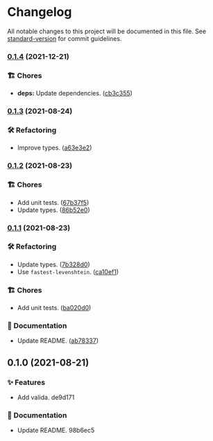 # Changelog

All notable changes to this project will be documented in this file. See [standard-version](https://github.com/conventional-changelog/standard-version) for commit guidelines.

### [0.1.4](https://github.com/darkobits/valida/compare/v0.1.3...v0.1.4) (2021-12-21)


### 🏗 Chores

* **deps:** Update dependencies. ([cb3c355](https://github.com/darkobits/valida/commit/cb3c3553d272ba7f43945db85f0b06e7b8763aef))

### [0.1.3](https://github.com/darkobits/valida/compare/v0.1.2...v0.1.3) (2021-08-24)


### 🛠 Refactoring

* Improve types. ([a63e3e2](https://github.com/darkobits/valida/commit/a63e3e28423d4f8cae68ca2872bb3f3033191bed))

### [0.1.2](https://github.com/darkobits/valida/compare/v0.1.1...v0.1.2) (2021-08-23)


### 🏗 Chores

* Add unit tests. ([67b37f5](https://github.com/darkobits/valida/commit/67b37f554a3b7f5fa6f7949b3072638cd92022f1))
* Update types. ([86b52e0](https://github.com/darkobits/valida/commit/86b52e051d0d89ae27ae7105dbe7e4536f0c5a9b))

### [0.1.1](https://github.com/darkobits/valida/compare/v0.1.0...v0.1.1) (2021-08-23)


### 🛠 Refactoring

* Update types. ([7b328d0](https://github.com/darkobits/valida/commit/7b328d09abc3c10a57854a8cb964cf389601f713))
* Use `fastest-levenshtein`. ([ca10ef1](https://github.com/darkobits/valida/commit/ca10ef130f7b1168e754eb6a6927b7044d670a16))


### 🏗 Chores

* Add unit tests. ([ba020d0](https://github.com/darkobits/valida/commit/ba020d0e34d2c40957a9494c6a80c82dba034d0d))


### 📖 Documentation

* Update README. ([ab78337](https://github.com/darkobits/valida/commit/ab7833742da90cbd31d67cdf94e7f1de96cb3343))

## 0.1.0 (2021-08-21)


### ✨ Features

* Add valida. de9d171


### 📖 Documentation

* Update README. 98b6ec5
